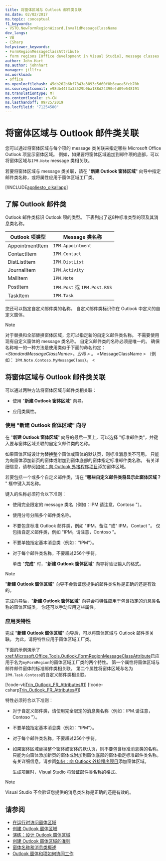 ```yaml
---
title: 将窗体区域与 Outlook 邮件类关联
ms.date: 02/02/2017
ms.topic: conceptual
f1_keywords:
- VSTO.NewFormRegionWizard.InvalidMessageClassName
dev_langs:
- VB
- CSharp
helpviewer_keywords:
- FormRegionMessageClassAttribute
- form regions [Office development in Visual Studio], message classes
author: John-Hart
ms.author: johnhart
manager: jillfra
ms.workload:
- office
ms.openlocfilehash: 45db262b6bf7843a3893c5d60f0b6eaea5fcb70b
ms.sourcegitcommit: e98db44f3a33529b0ba188d24390efd09e548191
ms.translationtype: MT
ms.contentlocale: zh-CN
ms.lasthandoff: 09/25/2019
ms.locfileid: "71254580"
---
```

# <a name="associate-a-form-region-with-an-outlook-message-class"></a>将窗体区域与 Outlook 邮件类关联
  您可以通过将窗体区域与每个项的 message 类关联来指定哪些 Microsoft Office Outlook 项显示窗体区域。 例如，如果要将窗体区域追加到邮件项的底部，可以将窗体区域与`IPM.Note` message 类相关联。

 若要将窗体区域与 message 类关联，请在 "**新建 Outlook 窗体区域**" 向导中指定邮件类名称，或将属性应用于窗体区域工厂类。

 [!INCLUDE[appliesto_olkallapp](../vsto/includes/appliesto-olkallapp-md.md)]

## <a name="understand-outlook-message-classes"></a>了解 Outlook 邮件类
 Outlook 邮件类标识 Outlook 项的类型。 下表列出了这8种标准类型的项及其消息类名称。

|Outlook 项类型|Message 类名称|
|-----------------------|------------------------|
|AppointmentItem|`IPM.Appointment`|
|ContactItem|`IPM.Contact`|
|DistListItem|`IPM.DistList`|
|JournalItem|`IPM.Activity`|
|MailItem|`IPM.Note`|
|PostItem|`IPM.Post` 或 `IPM.Post.RSS`|
|TaskItem|`IPM.Task`|

 您还可以指定自定义邮件类的名称。 自定义邮件类标识你在 Outlook 中定义的自定义窗体。

> [!NOTE]
> 对于替换和全部替换窗体区域，您可以指定新的自定义邮件类名称。 不需要使用现有自定义窗体的 message 类名称。 自定义邮件类的名称必须是唯一的。 确保名称唯一的一种方法是使用类似于下面的命名约定：\<*StandardMessageClassName*>。*公司 >* 。 \<MessageClassName > （例如： `IPM.Note.Contoso.MyMessageClass`）。 \<

## <a name="associate-a-form-region-with-an-outlook-message-class"></a>将窗体区域与 Outlook 邮件类关联
 可以通过两种方法将窗体区域与邮件类相关联：

- 使用 "**新建 Outlook 窗体区域**" 向导。

- 应用类属性。

### <a name="use-the-new-outlook-form-region-wizard"></a>使用 "新建 Outlook 窗体区域" 向导
 在 "**新建 Outlook 窗体区域**" 向导的最后一页上，可以选择 "标准邮件类"，并键入要与窗体区域关联的自定义邮件类的名称。

 如果窗体区域设计为替换整个窗体或窗体的默认页，则标准消息类不可用。 只能为向窗体添加新页的窗体或附加到窗体底部的窗体指定标准邮件类名称。 有关详细信息，请参阅[如何：向 Outlook 外接程序项目](../vsto/how-to-add-a-form-region-to-an-outlook-add-in-project.md)添加窗体区域。

 若要包括一个或多个自定义邮件类，请在 "**哪些自定义邮件类将显示此窗体区域？** " 框中键入其名称。

 键入的名称必须符合以下准则：

- 使用完全限定的 message 类名（例如：IPM.请注意，Contoso "）。

- 使用分号分隔多个邮件类名称。

- 不要包含标准 Outlook 邮件类，例如 "IPM。备注 "或" IPM。Contact "。 仅包括自定义邮件类，例如 "IPM。请注意，Contoso "。

- 不要单独指定基本消息类（例如："IPM"）。

- 对于每个邮件类名称，不要超过256个字符。

  单击 "**完成**" 时，"**新建 Outlook 窗体区域**" 向导将验证输入的格式。

> [!NOTE]
> "**新建 Outlook 窗体区域**" 向导不会验证您提供的邮件类名称是正确的还是有效的。

 完成向导后，"**新建 Outlook 窗体区域**" 向导会将特性应用于包含指定的消息类名称的窗体区域类。 你还可以手动应用这些属性。

### <a name="apply-class-attributes"></a>应用类特性
 完成 "**新建 Outlook 窗体区域**" 向导后，可以将窗体区域与 Outlook 邮件类关联。 为此，请将特性应用于窗体区域工厂类。

 下面的示例演示了<xref:Microsoft.Office.Tools.Outlook.FormRegionMessageClassAttribute>已应用于名为`myFormRegion`的窗体区域工厂类的两个特性。 第一个属性将窗体区域与邮件邮件窗体的标准邮件类相关联。 第二个属性将窗体区域与名为`IPM.Task.Contoso`的自定义邮件类相关联。

 [!code-vb[Trin_Outlook_FR_Attributes#1](../vsto/codesnippet/VisualBasic/Trin_Outlook_FR_Attributes/FormRegion1.vb#1)]
 [!code-csharp[Trin_Outlook_FR_Attributes#1](../vsto/codesnippet/CSharp/Trin_Outlook_FR_Attributes/FormRegion1.cs#1)]

 特性必须符合以下准则：

- 对于自定义邮件类，请使用完全限定的消息类名称（例如：IPM.请注意，Contoso "）。

- 不要单独指定基本消息类（例如："IPM"）。

- 对于每个邮件类名称，不要超过256个字符。

- 如果窗体区域替换整个窗体或窗体的默认页，则不要包含标准消息类的名称。 只能为向窗体添加新页的窗体或附加到窗体底部的窗体指定标准邮件类名称。 有关详细信息，请参阅[如何：向 Outlook 外接程序项目](../vsto/how-to-add-a-form-region-to-an-outlook-add-in-project.md)添加窗体区域。

  生成项目时，Visual Studio 将验证邮件类名称的格式。

> [!NOTE]
> Visual Studio 不会验证您提供的消息类名称是正确的还是有效的。

## <a name="see-also"></a>请参阅
- [在运行时访问窗体区域](../vsto/accessing-a-form-region-at-run-time.md)
- [创建 Outlook 窗体区域](../vsto/creating-outlook-form-regions.md)
- [演练：设计 Outlook 窗体区域](../vsto/walkthrough-designing-an-outlook-form-region.md)
- [创建 Outlook 窗体区域的准则](../vsto/guidelines-for-creating-outlook-form-regions.md)
- [窗体名称和消息类概述](/office/vba/outlook/Concepts/Forms/form-name-and-message-class-overview)
- [Outlook 窗体和项如何协同工作](/office/vba/outlook/Concepts/Forms/how-outlook-forms-and-items-work-together)
